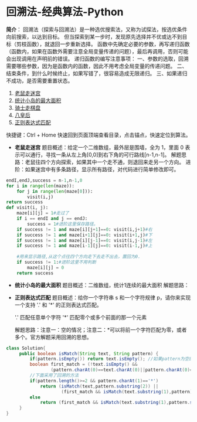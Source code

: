 

# 回溯法-经典算法-Python
**简介**：
回溯法（探索与回溯法）是一种选优搜索法，又称为试探法，按选优条件向前搜索，以达到目标。
但当探索到某一步时，发现原先选择并不优或达不到目标（剪枝函数），就退回一步重新选择。
函数中先确定必要的参数，再写递归函数（函数内，如果在函数外需要注意全局变量传递的问题），最后再调用，否则可能会出现调用在声明前的错误。
递归函数的编写注意事项：
一、参数的选取，回溯需要哪些参数，因为是函数内的函数，因此不用考虑全局变量的传递问题。
二、结束条件，到什么时候终止，如果写错了，很容易造成无限递归。
三、如果递归不成功，是否需要重置状态。

1. <a href="#老鼠走迷宫">老鼠走迷宫</a>
2. <a href="#统计小岛的最大面积">统计小岛的最大面积</a>
3. <a href="#骑士走棋盘">骑士走棋盘</a>
4. <a href="#八皇后">八皇后</a>
5. <a href="#正则表达式匹配">正则表达式匹配</a>

快捷键：Ctrl + Home 快速回到页面顶端查看目录，点击锚点，快速定位到算法。

* **老鼠走迷宫**<a name="老鼠走迷宫"></a>
题目概述：给定一个二维数组，最外层是围墙，全为 1，里面 0 表示可以通行，寻找一条从左上角[0,0]到右下角的可行路线[n-1,n-1]。
解题思路：老鼠往四个方向探索，如果其中一个走不通，则退回来走另一个方向。
进阶：如果迷宫中有多条路径，显示所有路径，对代码进行简单修改即可。
```python
endI,endJ,success = n-1,n-1,0
for i in range(len(maze)):
	for j in range(len(maze[0])):
		visit(i,j)
return success
def visit(i, j):
    maze[i][j] = 1#走过了
    if i == endI and j == endJ:
        success = 1#进阶这里保存路径。
    if success != 1 and maze[i][j+1]==0: visit(i,j+1)#右
    if success != 1 and maze[i+1][j]==0: visit(i+1,j)#下
    if success != 1 and maze[i][j-1]==0: visit(i,j-1)#左
    if success != 1 and maze[i-1][j]==0: visit(i-1,j)#上
    
    #用来显示路径,从这个点往四个方向走下去走不出去，置回为0.
    if success != 1:#进阶这里不用判断
        maze[i][j] = 0
    return success
```

* **统计小岛的最大面积**<a name="统计小岛的最大面积"></a>
题目概述：二维数组，统计1连续的最大面积
解题思路：


* **正则表达式匹配**<a name="正则表达式匹配"></a>
  题目概述：给你一个字符串 s 和一个字符规律 p，请你来实现一个支持 '.' 和 '*' 的正则表达式匹配。

  '.' 匹配任意单个字符
  '*' 匹配零个或多个前面的那一个元素

  解题思路：注意一：空的情况；注意二：*可以将前一个字符匹配为零，或者多个。官方解题采用回溯的思想。
  
```java
class Solution{
	 public boolean isMatch(String text, String pattern) {
		 if(pattern.isEmpty()) return text.isEmpty(); //如果pattern为空的情况
		 boolean first_match = (!text.isEmpty() && 
				 (pattern.charAt(0)==text.charAt(0)||pattern.charAt(0)=='.'));
		 //下面采用了回溯的方法
		 if(pattern.length()>=2 && pattern.charAt(1)=='*')
			 return (isMatch(text,pattern.substring(2)) || 
					 (first_match && isMatch(text.substring(1),pattern)));
		 else
			 return (first_match && isMatch(text.substring(1),pattern.substring(1)));
	 }	
}
```


